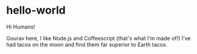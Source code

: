 # hello-world

Hi Humans!

Gourav here, I like Node.js and Coffeescript (that's what I'm made of!)
I've had tacos on the moon and find them far superior to Earth tacos.
